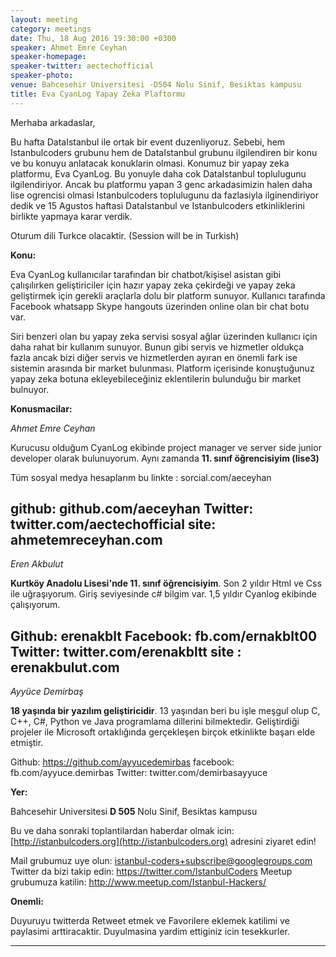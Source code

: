 ```yaml
---
layout: meeting
category: meetings
date: Thu, 18 Aug 2016 19:30:00 +0300
speaker: Ahmet Emre Ceyhan
speaker-homepage:
speaker-twitter: aectechofficial
speaker-photo:
venue: Bahcesehir Universitesi -D504 Nolu Sinif, Besiktas kampusu
title: Eva CyanLog Yapay Zeka Plaftormu
---
```

Merhaba arkadaslar,

Bu hafta DataIstanbul ile ortak bir event duzenliyoruz. Sebebi, hem Istanbulcoders grubunu hem de DataIstanbul grubunu ilgilendiren bir konu ve bu konuyu anlatacak konuklarin olmasi. Konumuz bir yapay zeka platformu, Eva CyanLog. Bu yonuyle daha cok DataIstanbul toplulugunu ilgilendiriyor. Ancak bu platformu yapan 3 genc arkadasimizin halen daha lise ogrencisi olmasi Istanbulcoders toplulugunu da fazlasiyla ilginendiriyor dedik ve 15 Agustos haftasi DataIstanbul ve Istanbulcoders etkinliklerini birlikte yapmaya karar verdik.

Oturum dili Turkce olacaktir. (Session will be in Turkish)

**Konu:**

Eva CyanLog kullanıcılar tarafından bir chatbot/kişisel asistan gibi çalışılırken geliştiriciler için hazır yapay zeka çekirdeği ve yapay zeka geliştirmek için gerekli araçlarla dolu bir platform sunuyor. Kullanıcı tarafında Facebook whatsapp Skype hangouts üzerinden online olan bir chat botu var.

Siri benzeri olan bu yapay zeka servisi sosyal ağlar üzerinden kullanıcı için daha rahat bir kullanım sunuyor. Bunun gibi servis ve hizmetler oldukça fazla ancak bizi diğer servis ve hizmetlerden ayıran en önemli fark ise sistemin arasında bir market bulunması. Platform içerisinde konuştuğunuz yapay zeka botuna ekleyebileceğiniz eklentilerin bulunduğu bir market bulnuyor.

**Konusmacilar:**

*Ahmet Emre Ceyhan*

Kurucusu olduğum CyanLog ekibinde project manager ve server side junior developer olarak bulunuyorum. Aynı zamanda **11. sınıf öğrencisiyim (lise3)**

Tüm sosyal medya hesaplarım bu linkte : sorcial.com/aeceyhan

github: github.com/aeceyhan
Twitter: twitter.com/aectechofficial
site: ahmetemreceyhan.com
-------------------------------------------------------------------------------
*Eren Akbulut*

**Kurtköy Anadolu Lisesi'nde 11. sınıf öğrencisiyim**. Son 2 yıldır Html ve Css ile uğraşıyorum. Giriş seviyesinde c# bilgim var. 1,5 yıldır Cyanlog ekibinde çalışıyorum.

Github: erenakblt
Facebook: fb.com/ernakblt00
Twitter: twitter.com/erenakbltt
site : erenakbulut.com
-------------------------------------------------------------------------------
*Ayyüce Demirbaş*

**18 yaşında bir yazılım geliştiricidir**. 13 yaşından beri bu işle meşgul olup C, C++, C#, Python ve Java programlama dillerini bilmektedir. Geliştirdiği projeler ile Microsoft ortaklığında gerçekleşen birçok etkinlikte başarı elde etmiştir.

Github:  https://github.com/ayyucedemirbas
facebook: fb.com/ayyuce.demirbas
Twitter: twitter.com/demirbasayyuce

**Yer:**

Bahcesehir Universitesi **D 505** Nolu Sinif, Besiktas kampusu


Bu ve daha sonraki toplantilardan haberdar olmak icin: [](http://istanbulcoders.org/)[http://istanbulcoders.org](http://istanbulcoders.org) adresini ziyaret edin!

Mail grubumuz uye olun: <a>istanbul-coders+subscribe@googlegroups.com</a>
Twitter da bizi takip edin: <a>https://twitter.com/IstanbulCoders</a>
Meetup grubumuza katilin: <a>http://www.meetup.com/Istanbul-Hackers/</a>

**Onemli:**

Duyuruyu twitterda Retweet etmek ve Favorilere eklemek katilimi ve paylasimi arttiracaktir. Duyulmasina yardim ettiginiz icin tesekkurler.

----
